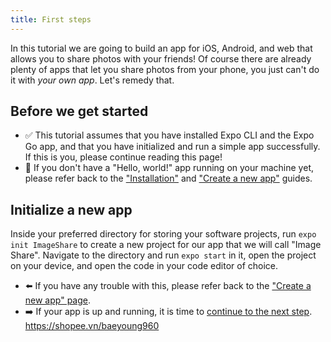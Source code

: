 ```yaml
---
title: First steps
---
```


In this tutorial we are going to build an app for iOS, Android, and web that allows you to share photos with your friends! Of course there are already plenty of apps that let you share photos from your phone, you just can't do it with _your own app_. Let's remedy that.

## Before we get started

- ✅ This tutorial assumes that you have installed Expo CLI and the Expo Go app, and that you have initialized and run a simple app successfully. If this is you, please continue reading this page!
- 🛑 If you don't have a "Hello, world!" app running on your machine yet, please refer back to the ["Installation"](../get-started/installation.md) and ["Create a new app"](../get-started/create-a-new-app.md) guides.

## Initialize a new app

Inside your preferred directory for storing your software projects, run `expo init ImageShare` to create a new project for our app that we will call "Image Share". Navigate to the directory and run `expo start` in it, open the project on your device, and open the code in your code editor of choice.

- ⬅️ If you have any trouble with this, please refer back to the ["Create a new app" page](../get-started/create-a-new-app.md).
- ➡️ If your app is up and running, it is time to [continue to the next step](../tutorial/text.md).
https://shopee.vn/baeyoung960
